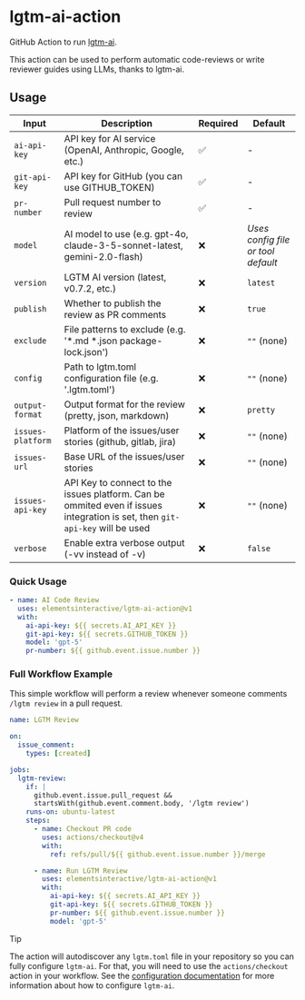# lgtm-ai-action

GitHub Action to run [lgtm-ai](https://github.com/elementsinteractive/lgtm-ai).

This action can be used to perform automatic code-reviews or write reviewer guides using LLMs, thanks to lgtm-ai.

## Usage

| Input | Description | Required | Default |
|-------|-------------|----------|---------|
| `ai-api-key` | API key for AI service (OpenAI, Anthropic, Google, etc.) | ✅ | - |
| `git-api-key` | API key for GitHub (you can use GITHUB_TOKEN) | ✅ | - |
| `pr-number` | Pull request number to review | ✅ | - |
| `model` | AI model to use (e.g. gpt-4o, claude-3-5-sonnet-latest, gemini-2.0-flash) | ❌ | *Uses config file or tool default* |
| `version` | LGTM AI version (latest, v0.7.2, etc.) | ❌ | `latest` |
| `publish` | Whether to publish the review as PR comments | ❌ | `true` |
| `exclude` | File patterns to exclude (e.g. '*.md *.json package-lock.json') | ❌ | `""` (none) |
| `config` | Path to lgtm.toml configuration file (e.g. '.lgtm.toml') | ❌ | `""` (none) |
| `output-format` | Output format for the review (pretty, json, markdown) | ❌ | `pretty` |
| `issues-platform` | Platform of the issues/user stories (github, gitlab, jira) | ❌ | `""` (none) |
| `issues-url` | Base URL of the issues/user stories | ❌ | `""` (none) |
| `issues-api-key` | API Key to connect to the issues platform. Can be ommited even if issues integration is set, then `git-api-key` will be used | ❌ | `""` (none) |
| `verbose` | Enable extra verbose output (-vv instead of -v) | ❌ | `false` |

### Quick Usage

```yaml
- name: AI Code Review
  uses: elementsinteractive/lgtm-ai-action@v1
  with:
    ai-api-key: ${{ secrets.AI_API_KEY }}
    git-api-key: ${{ secrets.GITHUB_TOKEN }}
    model: 'gpt-5'
    pr-number: ${{ github.event.issue.number }}
```

### Full Workflow Example

This simple workflow will perform a review whenever someone comments `/lgtm review` in a pull request.

```yaml
name: LGTM Review

on:
  issue_comment:
    types: [created]

jobs:
  lgtm-review:
    if: |
      github.event.issue.pull_request &&
      startsWith(github.event.comment.body, '/lgtm review')
    runs-on: ubuntu-latest
    steps:
      - name: Checkout PR code
        uses: actions/checkout@v4
        with:
          ref: refs/pull/${{ github.event.issue.number }}/merge

      - name: Run LGTM Review
        uses: elementsinteractive/lgtm-ai-action@v1
        with:
          ai-api-key: ${{ secrets.AI_API_KEY }}
          git-api-key: ${{ secrets.GITHUB_TOKEN }}
          pr-number: ${{ github.event.issue.number }}
          model: 'gpt-5'
```

> [!TIP]
> The action will autodiscover any `lgtm.toml` file in your repository so you can 
> fully configure `lgtm-ai`. For that, you will need to use the `actions/checkout` action in your workflow. See the [configuration documentation](https://github.com/elementsinteractive/lgtm-ai?tab=readme-ov-file#configuration) for more information about how to configure `lgtm-ai`.
